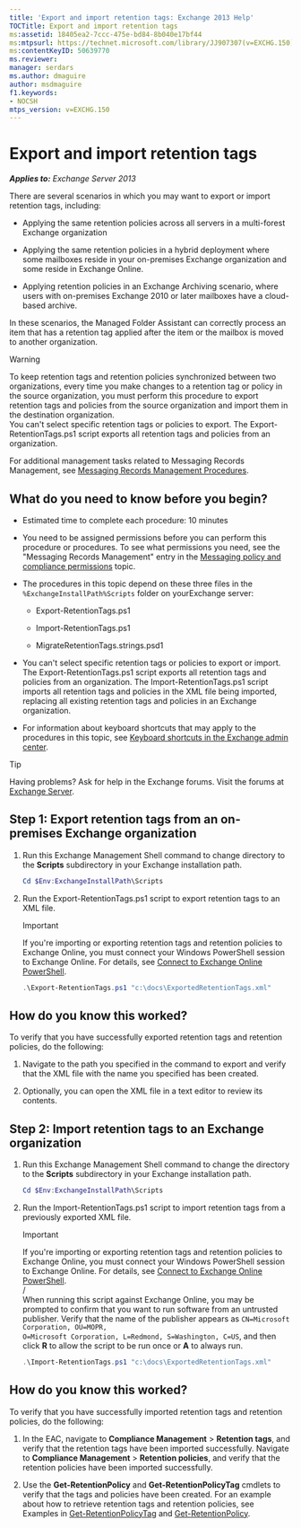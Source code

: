 ```yaml
---
title: 'Export and import retention tags: Exchange 2013 Help'
TOCTitle: Export and import retention tags
ms:assetid: 18405ea2-7ccc-475e-bd84-8b040e17bf44
ms:mtpsurl: https://technet.microsoft.com/library/JJ907307(v=EXCHG.150)
ms:contentKeyID: 50639770
ms.reviewer: 
manager: serdars
ms.author: dmaguire
author: msdmaguire
f1.keywords:
- NOCSH
mtps_version: v=EXCHG.150
---
```


# Export and import retention tags

_**Applies to:** Exchange Server 2013_

There are several scenarios in which you may want to export or import retention tags, including:

- Applying the same retention policies across all servers in a multi-forest Exchange organization

- Applying the same retention policies in a hybrid deployment where some mailboxes reside in your on-premises Exchange organization and some reside in Exchange Online.

- Applying retention policies in an Exchange Archiving scenario, where users with on-premises Exchange 2010 or later mailboxes have a cloud-based archive.

In these scenarios, the Managed Folder Assistant can correctly process an item that has a retention tag applied after the item or the mailbox is moved to another organization.

> [!WARNING]
> To keep retention tags and retention policies synchronized between two organizations, every time you make changes to a retention tag or policy in the source organization, you must perform this procedure to export retention tags and policies from the source organization and import them in the destination organization.<BR>You can't select specific retention tags or policies to export. The Export-RetentionTags.ps1 script exports all retention tags and policies from an organization.

For additional management tasks related to Messaging Records Management, see [Messaging Records Management Procedures](/office365/securitycompliance/inactive-mailboxes-in-office-365).

## What do you need to know before you begin?

- Estimated time to complete each procedure: 10 minutes

- You need to be assigned permissions before you can perform this procedure or procedures. To see what permissions you need, see the "Messaging Records Management" entry in the [Messaging policy and compliance permissions](messaging-policy-and-compliance-permissions-exchange-2013-help.md) topic.

- The procedures in this topic depend on these three files in the `%ExchangeInstallPath%Scripts` folder on yourExchange server:

  - Export-RetentionTags.ps1

  - Import-RetentionTags.ps1

  - MigrateRetentionTags.strings.psd1

- You can't select specific retention tags or policies to export or import. The Export-RetentionTags.ps1 script exports all retention tags and policies from an organization. The Import-RetentionTags.ps1 script imports all retention tags and policies in the XML file being imported, replacing all existing retention tags and policies in an Exchange organization.

- For information about keyboard shortcuts that may apply to the procedures in this topic, see [Keyboard shortcuts in the Exchange admin center](keyboard-shortcuts-in-the-exchange-admin-center-2013-help.md).

> [!TIP]
> Having problems? Ask for help in the Exchange forums. Visit the forums at [Exchange Server](https://social.technet.microsoft.com/forums/office/home?category=exchangeserver).

## Step 1: Export retention tags from an on-premises Exchange organization

1. Run this Exchange Management Shell command to change directory to the **Scripts** subdirectory in your Exchange installation path.

   ```powershell
   Cd $Env:ExchangeInstallPath\Scripts
   ```

2. Run the Export-RetentionTags.ps1 script to export retention tags to an XML file.

   > [!IMPORTANT]
   > If you're importing or exporting retention tags and retention policies to Exchange Online, you must connect your Windows PowerShell session to Exchange Online. For details, see <A href="/powershell/exchange/connect-to-exchange-online-powershell">Connect to Exchange Online PowerShell</A>.

   ```powershell
   .\Export-RetentionTags.ps1 "c:\docs\ExportedRetentionTags.xml"
   ```

## How do you know this worked?

To verify that you have successfully exported retention tags and retention policies, do the following:

1. Navigate to the path you specified in the command to export and verify that the XML file with the name you specified has been created.

2. Optionally, you can open the XML file in a text editor to review its contents.

## Step 2: Import retention tags to an Exchange organization

1. Run this Exchange Management Shell command to change the directory to the **Scripts** subdirectory in your Exchange installation path.

   ```powershell
   Cd $Env:ExchangeInstallPath\Scripts
   ```

2. Run the Import-RetentionTags.ps1 script to import retention tags from a previously exported XML file.

   > [!IMPORTANT]
   > If you're importing or exporting retention tags and retention policies to Exchange Online, you must connect your Windows PowerShell session to Exchange Online. For details, see <A href="/powershell/exchange/connect-to-exchange-online-powershell">Connect to Exchange Online PowerShell</A>. <br>/<br/> When running this script against Exchange Online, you may be prompted to confirm that you want to run software from an untrusted publisher. Verify that the name of the publisher appears as <CODE>CN=Microsoft Corporation, OU=MOPR, O=Microsoft Corporation, L=Redmond, S=Washington, C=US</CODE>, and then click <STRONG>R</STRONG> to allow the script to be run once or <STRONG>A</STRONG> to always run.

   ```powershell
   .\Import-RetentionTags.ps1 "c:\docs\ExportedRetentionTags.xml"
   ```

## How do you know this worked?

To verify that you have successfully imported retention tags and retention policies, do the following:

1. In the EAC, navigate to **Compliance Management** \> **Retention tags**, and verify that the retention tags have been imported successfully. Navigate to **Compliance Management** \> **Retention policies**, and verify that the retention policies have been imported successfully.

2. Use the **Get-RetentionPolicy** and **Get-RetentionPolicyTag** cmdlets to verify that the tags and policies have been created. For an example about how to retrieve retention tags and retention policies, see Examples in [Get-RetentionPolicyTag](/powershell/module/exchange/Get-RetentionPolicyTag) and [Get-RetentionPolicy](/powershell/module/exchange/Get-RetentionPolicy).